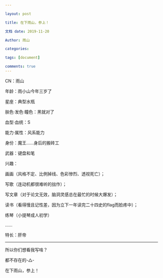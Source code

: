 ```yaml
---

layout: post 

title: 在下雨山，参上！

文档 date: 2019-11-20 

Author: 雨山 

categories:  

tags: [document] 

comments: true 
---
```




CN：雨山

年龄：雨小山今年三岁了

星座：典型水瓶

肤色·发色·瞳色：黑就对了

血型·血统：S

能力·属性：风系能力

身份：魔王……身后的搬砖工

武器：键盘和笔

兴趣：

  画画（风格不定、比例掉线、色彩惨烈、透视死亡）；

  写歌（连动机都很难听的拙作）；

  写文章（对于论文无效，脑洞灵感总在最忙的时候大爆发）；

  读书（看得慢且记性差，因为立下一年读完二十四史的flag而脸疼中）；

  练琴（小提琴成人初学）

  ……

特长：肝帝

---


所以你们想看我写啥？

都不存在的-△-

在下雨山，参上！
